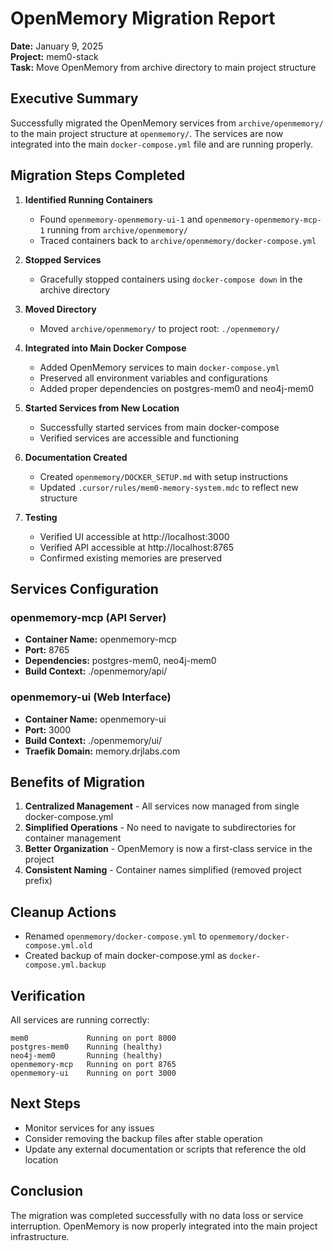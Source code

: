 # OpenMemory Migration Report

**Date:** January 9, 2025  
**Project:** mem0-stack  
**Task:** Move OpenMemory from archive directory to main project structure

## Executive Summary

Successfully migrated the OpenMemory services from `archive/openmemory/` to the main project structure at `openmemory/`. The services are now integrated into the main `docker-compose.yml` file and are running properly.

## Migration Steps Completed

1. **Identified Running Containers**
   - Found `openmemory-openmemory-ui-1` and `openmemory-openmemory-mcp-1` running from `archive/openmemory/`
   - Traced containers back to `archive/openmemory/docker-compose.yml`

2. **Stopped Services**
   - Gracefully stopped containers using `docker-compose down` in the archive directory

3. **Moved Directory**
   - Moved `archive/openmemory/` to project root: `./openmemory/`

4. **Integrated into Main Docker Compose**
   - Added OpenMemory services to main `docker-compose.yml`
   - Preserved all environment variables and configurations
   - Added proper dependencies on postgres-mem0 and neo4j-mem0

5. **Started Services from New Location**
   - Successfully started services from main docker-compose
   - Verified services are accessible and functioning

6. **Documentation Created**
   - Created `openmemory/DOCKER_SETUP.md` with setup instructions
   - Updated `.cursor/rules/mem0-memory-system.mdc` to reflect new structure

7. **Testing**
   - Verified UI accessible at http://localhost:3000
   - Verified API accessible at http://localhost:8765
   - Confirmed existing memories are preserved

## Services Configuration

### openmemory-mcp (API Server)
- **Container Name:** openmemory-mcp
- **Port:** 8765
- **Dependencies:** postgres-mem0, neo4j-mem0
- **Build Context:** ./openmemory/api/

### openmemory-ui (Web Interface)
- **Container Name:** openmemory-ui  
- **Port:** 3000
- **Build Context:** ./openmemory/ui/
- **Traefik Domain:** memory.drjlabs.com

## Benefits of Migration

1. **Centralized Management** - All services now managed from single docker-compose.yml
2. **Simplified Operations** - No need to navigate to subdirectories for container management
3. **Better Organization** - OpenMemory is now a first-class service in the project
4. **Consistent Naming** - Container names simplified (removed project prefix)

## Cleanup Actions

- Renamed `openmemory/docker-compose.yml` to `openmemory/docker-compose.yml.old`
- Created backup of main docker-compose.yml as `docker-compose.yml.backup`

## Verification

All services are running correctly:
```
mem0             Running on port 8000
postgres-mem0    Running (healthy)
neo4j-mem0       Running (healthy)  
openmemory-mcp   Running on port 8765
openmemory-ui    Running on port 3000
```

## Next Steps

- Monitor services for any issues
- Consider removing the backup files after stable operation
- Update any external documentation or scripts that reference the old location

## Conclusion

The migration was completed successfully with no data loss or service interruption. OpenMemory is now properly integrated into the main project infrastructure. 